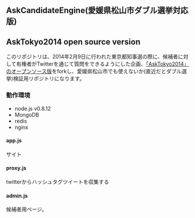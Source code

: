 ## AskCandidateEngine(愛媛県松山市ダブル選挙対応版)

## AskTokyo2014 open source version

このリポジトリは、2014年2月9日に行われた東京都知事選の際に、候補者に対して有権者がTwitterを通じて質問をできるようにした企画、[「AskTokyo2014」のオープンソース版](https://github.com/Keishake/AMAonTwitterEngine)をforkし、愛媛県松山市でも使えないか(直近だとダブル選挙)検証用リポジトリになります。

### 動作環境

- node.js v0.8.12
- MongoDB
- redis
- nginx


#### app.js
サイト

#### proxy.js
twitterからハッシュタグツイートを収集する

#### admin.js
候補者用ページ。
